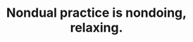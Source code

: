 ---
title: Nondual practice is nondoing, relaxing.
tags: nondual experience
star: true
nondualpractice: true
---